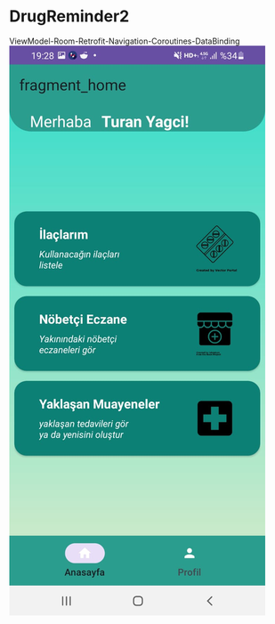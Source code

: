 # DrugReminder2
ViewModel-Room-Retrofit-Navigation-Coroutines-DataBinding
![Resim Açıklaması](img/1.jpeg)
